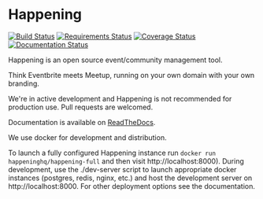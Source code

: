 Happening
=========

[![Build Status](https://travis-ci.org/happeninghq/happening.svg?branch=master)](https://travis-ci.org/happeninghq/happening)
[![Requirements Status](https://requires.io/github/happeninghq/happening/requirements.svg?branch=master)](https://requires.io/github/happeninghq/happening/requirements/?branch=master)
[![Coverage Status](https://coveralls.io/repos/github/happeninghq/happening/badge.svg?branch=master)](https://coveralls.io/github/happeninghq/happening?branch=master)
[![Documentation Status](https://readthedocs.org/projects/happening/badge/?version=latest)](https://readthedocs.org/projects/happening/?badge=latest)


Happening is an open source event/community management tool.

Think Eventbrite meets Meetup, running on your own domain with your own branding.

We're in active development and Happening is not recommended for production use. Pull requests are welcomed.

Documentation is available on [ReadTheDocs](https://happening.readthedocs.org).

We use docker for development and distribution.

To launch a fully configured Happening instance run ``docker run happeninghq/happening-full`` and then visit http://localhost:8000). During development, use the ./dev-server script to launch appropriate docker instances (postgres, redis, nginx, etc.) and host the development server on http://localhost:8000. For other deployment options see the documentation.